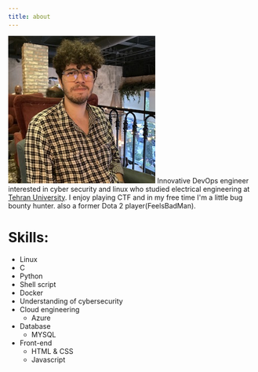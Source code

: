 ```yaml
---
title: about
---
```

![Xai](/images/Xai.jpeg)
Innovative DevOps engineer interested in cyber security and linux who studied 
electrical engineering at [Tehran University](https://ut.ac.ir). I enjoy playing CTF and in my free time I'm a little bug bounty hunter.
also a former Dota 2 player(FeelsBadMan).

# Skills:
* Linux
* C
* Python
* Shell script
* Docker
* Understanding of cybersecurity
* Cloud engineering
   * Azure
* Database
   * MYSQL
* Front-end
   * HTML & CSS
   * Javascript




